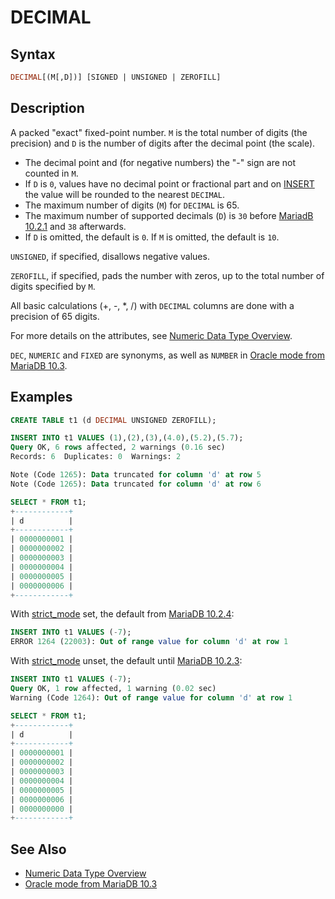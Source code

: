 # DECIMAL

## Syntax

```sql
DECIMAL[(M[,D])] [SIGNED | UNSIGNED | ZEROFILL]
```

## Description

A packed "exact" fixed-point number. `M` is the total number of digits (the
precision) and `D` is the number of digits after the decimal point (the
scale).

- The decimal point and (for negative numbers) the "-" sign are not
counted in `M`.
- If `D` is `0`, values have no decimal point or fractional
part and on [INSERT](/sql-statements-structure/sql-statements/data-manipulation/inserting-loading-data/insert/) the value will be rounded to the nearest `DECIMAL`.
- The maximum number of digits (`M`) for `DECIMAL` is 65.
- The maximum number of supported decimals (`D`) is `30` before [MariadB 10.2.1](/kb/en/mariadb-1021-release-notes/) and `38` afterwards.
- If `D` is omitted, the default is `0`. If `M` is omitted, the default is `10`.

`UNSIGNED`, if specified, disallows negative values.

`ZEROFILL`, if specified, pads the number with zeros, up to the total number
of digits specified by `M`.

All basic calculations (+, -, *, /) with `DECIMAL` columns are done with
a precision of 65 digits.

For more details on the attributes, see [Numeric Data Type Overview](/columns-storage-engines-and-plugins/data-types/data-types-numeric-data-types/numeric-data-type-overview/).

`DEC`, `NUMERIC` and `FIXED` are synonyms, as well as `NUMBER` in [Oracle mode from MariaDB 10.3](/kb/en/sql_modeoracle-from-mariadb-103/#synonyms-for-basic-sql-types).

## Examples

```sql
CREATE TABLE t1 (d DECIMAL UNSIGNED ZEROFILL);

INSERT INTO t1 VALUES (1),(2),(3),(4.0),(5.2),(5.7);
Query OK, 6 rows affected, 2 warnings (0.16 sec)
Records: 6  Duplicates: 0  Warnings: 2

Note (Code 1265): Data truncated for column 'd' at row 5
Note (Code 1265): Data truncated for column 'd' at row 6

SELECT * FROM t1;
+------------+
| d          |
+------------+
| 0000000001 |
| 0000000002 |
| 0000000003 |
| 0000000004 |
| 0000000005 |
| 0000000006 |
+------------+
```

With [strict_mode](/kb/en/sql-mode/#strict-mode) set, the default from [MariaDB 10.2.4](/kb/en/mariadb-1024-release-notes/):

```sql
INSERT INTO t1 VALUES (-7);
ERROR 1264 (22003): Out of range value for column 'd' at row 1
```

With [strict_mode](/kb/en/sql-mode/#strict-mode) unset, the default until [MariaDB 10.2.3](/kb/en/mariadb-1023-release-notes/):

```sql
INSERT INTO t1 VALUES (-7);
Query OK, 1 row affected, 1 warning (0.02 sec)
Warning (Code 1264): Out of range value for column 'd' at row 1

SELECT * FROM t1;
+------------+
| d          |
+------------+
| 0000000001 |
| 0000000002 |
| 0000000003 |
| 0000000004 |
| 0000000005 |
| 0000000006 |
| 0000000000 |
+------------+
```

## See Also

- [Numeric Data Type Overview](/columns-storage-engines-and-plugins/data-types/data-types-numeric-data-types/numeric-data-type-overview/)
- [Oracle mode from MariaDB 10.3](/kb/en/sql_modeoracle-from-mariadb-103/#synonyms-for-basic-sql-types)